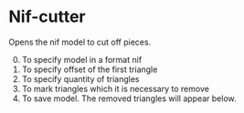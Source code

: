 # Nif-cutter
Opens the nif model to cut off pieces.

0) To specify model in a format nif
1) To specify offset of the first triangle
2) To specify quantity of triangles
3) To mark triangles which it is necessary to remove
4) To save model. The removed triangles will appear below.
